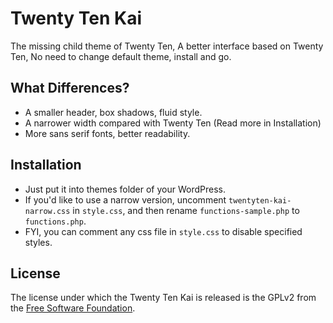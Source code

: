 Twenty Ten Kai
==============

The missing child theme of Twenty Ten, A better interface based on Twenty Ten, No need to change default theme, install and go.


What Differences?
-----------------

 * A smaller header, box shadows, fluid style.
 * A narrower width compared with Twenty Ten (Read more in Installation)
 * More sans serif fonts, better readability.


Installation
------------

 * Just put it into themes folder of your WordPress.
 * If you'd like to use a narrow version, uncomment `twentyten-kai-narrow.css` in `style.css`, and then rename `functions-sample.php` to `functions.php`.
 * FYI, you can comment any css file in `style.css` to disable specified styles.


License
-------

The license under which the Twenty Ten Kai is released is the GPLv2 from the [Free Software Foundation][fsf].

[fsf]: http://www.fsf.org
